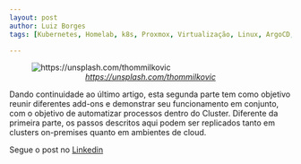 ```yaml
---
layout: post
author: Luiz Borges
tags: [Kubernetes, Homelab, k8s, Proxmox, Virtualização, Linux, ArgoCD, CertManager, ExternalDNS]

---
```


<figure>
  <img
  src="{{ site.url }}/images/0tDp9zAeI.jpg"
  alt="https://unsplash.com/thommilkovic">
  <figcaption align = "center"><a href="https://unsplash.com/thommilkovic"><i>https://unsplash.com/thommilkovic</i></a></figcaption>
</figure>
Dando continuidade ao último artigo, esta segunda parte tem como objetivo reunir diferentes add-ons e demonstrar seu funcionamento em conjunto, com o objetivo de automatizar processos dentro do Cluster. Diferente da primeira parte, os passos descritos aqui podem ser replicados tanto em clusters on-premises quanto em ambientes de cloud.

Segue o post no 
[Linkedin](https://www.linkedin.com/pulse/homelab-add-ons-essenciais-para-kubernetes-parte-2-borges-s2xhf)